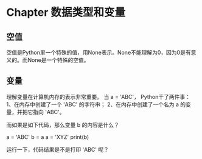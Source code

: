 # Chapter 数据类型和变量

## 空值

空值是Python里一个特殊的值，用None表示。None不能理解为0，因为0是有意义的。而None是一个特殊的空值。


## 变量
理解变量在计算机内存的表示非常重要。
当 a = 'ABC'，
Python干了两件事：
1、在内存中创建了一个 'ABC' 的字符串；
2、在内存中创建了一个名为 a 的变量，并把它指向 'ABC'。

而如果是如下代码，那么变量 b 的内容是什么？

  a = 'ABC'
  b = a
  a = 'XYZ'
  print(b)

运行一下，代码结果是不是打印 'ABC' 呢？
